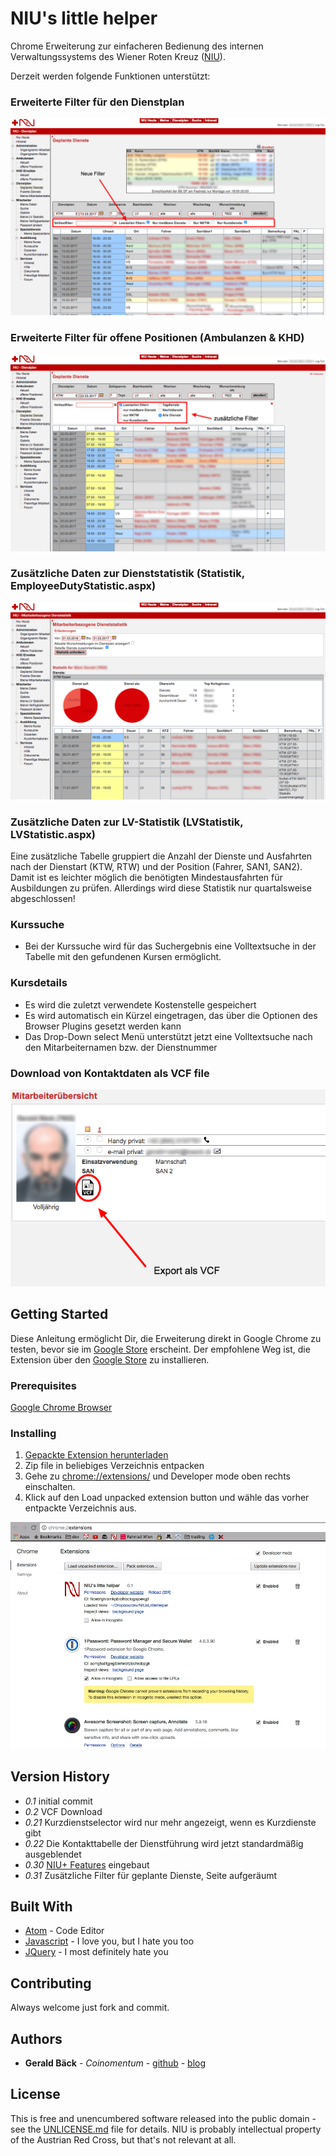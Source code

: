 # NIU's little helper

Chrome Erweiterung zur einfacheren Bedienung des internen Verwaltungssystems des Wiener Roten Kreuz ([NIU](https://niu.wrk.at/)).

Derzeit werden folgende Funktionen unterstützt:

### Erweiterte Filter für den Dienstplan
![Erweiterte Filter für den Dienstplan](screenshots/dienstplan.png)

### Erweiterte Filter für offene Positionen (Ambulanzen & KHD)
![Erweiterte Filter für offene Positionen](screenshots/offene_positionen.png)

### Zusätzliche Daten zur Dienststatistik (Statistik, EmployeeDutyStatistic.aspx)
![Zusätzliche Daten zur Dienststatistik](screenshots/mitarbeiterbezogene_dienststatistik.png)

### Zusätzliche Daten zur LV-Statistik (LVStatistik, LVStatistic.aspx)
Eine zusätzliche Tabelle gruppiert die Anzahl der Dienste und Ausfahrten nach der
Dienstart (KTW, RTW) und der Position (Fahrer, SAN1, SAN2). Damit ist es leichter möglich die
benötigten Mindestausfahrten für Ausbildungen zu prüfen. Allerdings wird diese Statistik nur
quartalsweise abgeschlossen!

### Kurssuche

* Bei der Kurssuche wird für das Suchergebnis eine Volltextsuche in der Tabelle mit den gefundenen Kursen ermöglicht.

### Kursdetails

* Es wird die zuletzt verwendete Kostenstelle gespeichert
* Es wird automatisch ein Kürzel eingetragen, das über die Optionen des Browser Plugins gesetzt werden kann
* Das Drop-Down select Menü unterstützt jetzt eine Volltextsuche nach den Mitarbeiternamen bzw. der Dienstnummer

### Download von Kontaktdaten als VCF file
![VCF Download](screenshots/vcf_download.png)

## Getting Started

Diese Anleitung ermöglicht Dir, die Erweiterung direkt in Google Chrome zu testen, bevor sie im [Google Store](https://chrome.google.com/webstore/detail/nius-litte-helper/fdldehahkijcfpmjhgnkggopliakcknj?hl=de) erscheint. Der empfohlene Weg ist, die Extension über den [Google Store](https://chrome.google.com/webstore/detail/nius-litte-helper/fdldehahkijcfpmjhgnkggopliakcknj?hl=de) zu installieren.

### Prerequisites

[Google Chrome Browser](https://www.google.com/chrome/browser/desktop/)

### Installing

1. [Gepackte Extension herunterladen](https://github.com/geraldbaeck/NIUsLittleHelper/archive/master.zip)
2. Zip file in beliebiges Verzeichnis entpacken
3. Gehe zu [chrome://extensions/](chrome://extensions/) und Developer mode oben rechts einschalten.
4. Klick auf den Load unpacked extension button und wähle das vorher entpackte Verzeichnis aus.

![Extension Setup im Developer Mode](screenshots/extension_setup.png)

## Version History

+ *0.1* initial commit
+ *0.2* VCF Download
+ *0.21* Kurzdienstselector wird nur mehr angezeigt, wenn es Kurzdienste gibt
+ *0.22* Die Kontakttabelle der Dienstführung wird jetzt standardmäßig ausgeblendet
+ *0.30* [NIU+ Features](#zusätzliche-daten-zur-lv-statistik-lvstatistik-lvstatisticaspx) eingebaut
+ *0.31* Zusätzliche Filter für geplante Dienste, Seite aufgeräumt

## Built With

* [Atom](https://github.com/atom/atom) - Code Editor
* [Javascript](https://en.wikipedia.org/wiki/JavaScript) - I love you, but I hate you too
* [JQuery](https://jquery.com/) - I most definitely hate you

## Contributing

Always welcome just fork and commit.

## Authors

* **Gerald Bäck** - *Coinomentum* - [github](https://github.com/geraldbaeck) - [blog](http://dev.baeck.at/)

## License

This is free and unencumbered software released into the public domain - see the [UNLICENSE.md](UNLICENSE.md) file for details. NIU is probably intellectual property of the Austrian Red Cross, but that's not relevant at all.
